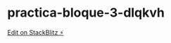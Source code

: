 # practica-bloque-3-dlqkvh

[Edit on StackBlitz ⚡️](https://stackblitz.com/edit/practica-bloque-3-dlqkvh)